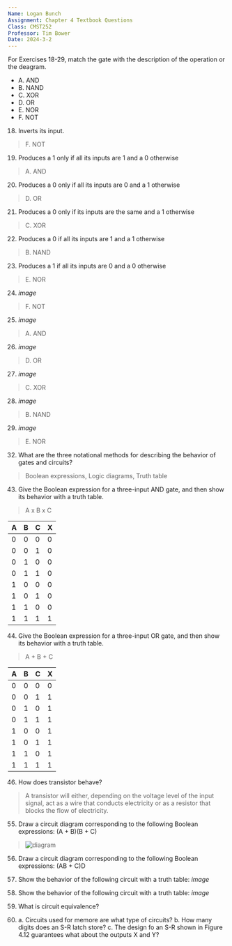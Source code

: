```yaml
---
Name: Logan Bunch
Assignment: Chapter 4 Textbook Questions
Class: CMST252
Professor: Tim Bower
Date: 2024-3-2
---
```


For Exercises 18-29, match the gate with the description of the operation or the deagram.

- A. AND
- B. NAND
- C. XOR
- D. OR
- E. NOR
- F. NOT

18. Inverts its input.
> F. NOT

19. Produces a 1 only if all its inputs are 1 and a 0 otherwise
> A. AND

20. Produces a 0 only if all its inputs are 0 and a 1 otherwise
> D. OR

21. Produces a 0 only if its inputs are the same and a 1 otherwise
> C. XOR

22. Produces a 0 if all its inputs are 1 and a 1 otherwise
> B. NAND

23. Produces a 1 if all its inputs are 0 and a 0 otherwise
> E. NOR

24. _image_
> F. NOT

25. _image_
> A. AND

26. _image_
> D. OR

27. _image_
> C. XOR

28. _image_
> B. NAND

29. _image_
> E. NOR

32. What are the three notational methods for describing the behavior of gates and circuits?
> Boolean expressions, Logic diagrams, Truth table

43. Give the Boolean expression for a three-input AND gate, and then show its behavior with a truth table.
> A x B x C

| A    | B    | C    | X    |
| ---------------- | --------------- | --------------- | --------------- |
| 0    | 0    | 0    | 0    |
| 0    | 0   | 1   | 0   |
| 0   | 1   | 0   | 0   |
| 0 | 1   | 1   | 0   |
| 1 | 0   | 0   | 0   |
| 1 | 0   | 1   | 0   |
| 1 | 1   | 0   | 0   |
| 1 | 1   | 1   | 1   |


44. Give the Boolean expression for a three-input OR gate, and then show its behavior with a truth table.
> A + B + C

| A    | B    | C    | X    |
| ---------------- | --------------- | --------------- | --------------- |
| 0    | 0    | 0    | 0    |
| 0    | 0   | 1   | 1   |
| 0   | 1   | 0   | 1   |
| 0 | 1   | 1   | 1   |
| 1 | 0   | 0   | 1   |
| 1 | 0   | 1   | 1   |
| 1 | 1   | 0   | 1   |
| 1 | 1   | 1   | 1   |

46. How does transistor behave?
> A transistor will either, depending on the voltage  level of the input signal, act as a wire that conducts electricity or as a resistor that blocks the flow of electricity.

55. Draw a circuit diagram corresponding to the following Boolean expressions: (A + B)(B + C)
> ![diagram](chp4dia_q55.png)

56. Draw a circuit diagram corresponding to the following Boolean expressions: (AB + C)D

59. Show the behavior of the following circuit with a truth table: _image_

62. Show the behavior of the following circuit with a truth table: _image_

63. What is circuit equivalence?

68. a. Circuits used for memore are what type of circuits?
    b. How many digits does an S-R latch store?
    c. The design fo an S-R shown in Figure 4.12 guarantees what about the outputs X and Y?
